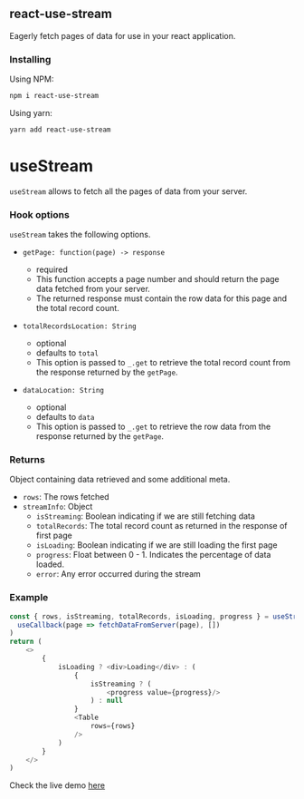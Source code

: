 ## react-use-stream

Eagerly fetch pages of data for use in your react application.

### Installing

Using NPM:

```bash
npm i react-use-stream
```

Using yarn:

```bash
yarn add react-use-stream
```

# useStream

`useStream` allows to fetch all the pages of data from your server.

### Hook options

`useStream` takes the following options.

- `getPage: function(page) -> response`

  - required
  - This function accepts a page number and should return the page data fetched from your server.
  - The returned response must contain the row data for this page and the total record count.

- `totalRecordsLocation: String`

  - optional
  - defaults to `total`
  - This option is passed to `_.get` to retrieve the total record count from the response returned by the `getPage`.

- `dataLocation: String`
  - optional
  - defaults to `data`
  - This option is passed to `_.get` to retrieve the row data from the response returned by the `getPage`.

### Returns

Object containing data retrieved and some additional meta.

- `rows`: The rows fetched
- `streamInfo`: Object
    - `isStreaming`: Boolean indicating if we are still fetching data
    - `totalRecords`: The total record count as returned in the response of first page
    - `isLoading`: Boolean indicating if we are still loading the first page
    - `progress`: Float between 0 - 1. Indicates the percentage of data loaded.
    - `error`: Any error occurred during the stream

### Example

```js
const { rows, isStreaming, totalRecords, isLoading, progress } = useStream(
  useCallback(page => fetchDataFromServer(page), [])
)
return (
    <>
        {
            isLoading ? <div>Loading</div> : (
                {
                    isStreaming ? (
                        <progress value={progress}/>
                    ) : null
                }
                <Table
                    rows={rows}
                />
            )
        }
    </>
)
```

Check the live demo [here](https://codesandbox.io/s/affectionate-einstein-tmvq0)